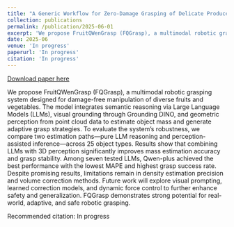 ```yaml
---
title: "A Generic Workflow for Zero-Damage Grasping of Delicate Produce Using LLMs and Volume EstimationIn Progress"
collection: publications
permalink: /publication/2025-06-01
excerpt: 'We propose FruitQWenGrasp (FQGrasp), a multimodal robotic grasping system designed for damage-free manipulation of diverse fruits and vegetables. The model integrates semantic reasoning via Large Language Models (LLMs), visual grounding through Grounding DINO, and geometric perception from point cloud data to estimate object mass and generate adaptive grasp strategies. To evaluate the system’s robustness, we compare two estimation paths—pure LLM reasoning and perception-assisted inference—across 25 object types. Results show that combining LLMs with 3D perception significantly improves mass estimation accuracy and grasp stability. Among seven tested LLMs, Qwen-plus achieved the best performance with the lowest MAPE and highest grasp success rate. Despite promising results, limitations remain in density estimation precision and volume correction methods. Future work will explore visual prompting, learned correction models, and dynamic force control to further enhance safety and generalization. FQGrasp demonstrates strong potential for real-world, adaptive, and safe robotic grasping.'
date: 2025-06
venue: 'In progress'
paperurl: 'In progress'
citation: 'In progress'
---
```


<a href='In progress'>Download paper here</a>

We propose FruitQWenGrasp (FQGrasp), a multimodal robotic grasping system designed for damage-free manipulation of diverse fruits and vegetables. The model integrates semantic reasoning via Large Language Models (LLMs), visual grounding through Grounding DINO, and geometric perception from point cloud data to estimate object mass and generate adaptive grasp strategies. To evaluate the system’s robustness, we compare two estimation paths—pure LLM reasoning and perception-assisted inference—across 25 object types. Results show that combining LLMs with 3D perception significantly improves mass estimation accuracy and grasp stability. Among seven tested LLMs, Qwen-plus achieved the best performance with the lowest MAPE and highest grasp success rate. Despite promising results, limitations remain in density estimation precision and volume correction methods. Future work will explore visual prompting, learned correction models, and dynamic force control to further enhance safety and generalization. FQGrasp demonstrates strong potential for real-world, adaptive, and safe robotic grasping.

Recommended citation: In progress